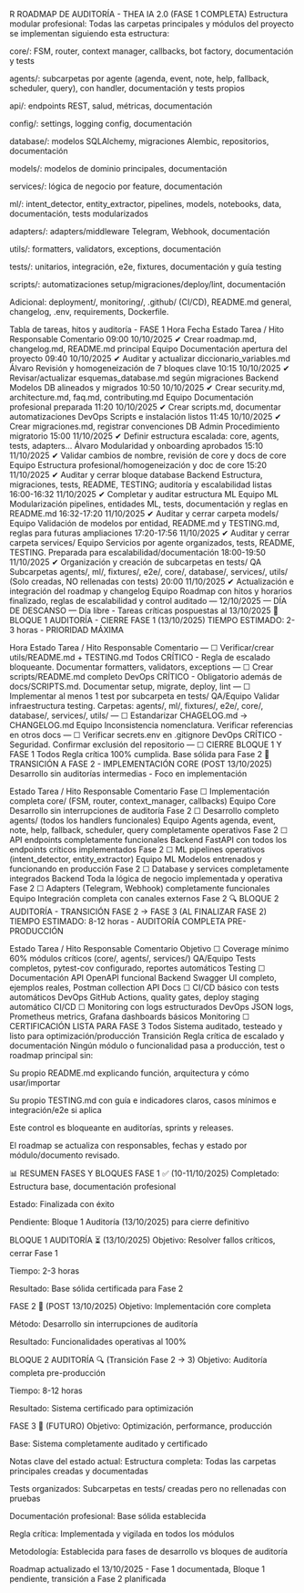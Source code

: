 R
ROADMAP DE AUDITORÍA - THEA IA 2.0 (FASE 1 COMPLETA)
Estructura modular profesional:
Todas las carpetas principales y módulos del proyecto se implementan siguiendo esta estructura:

core/: FSM, router, context manager, callbacks, bot factory, documentación y tests

agents/: subcarpetas por agente (agenda, event, note, help, fallback, scheduler, query), con handler, documentación y tests propios

api/: endpoints REST, salud, métricas, documentación

config/: settings, logging config, documentación

database/: modelos SQLAlchemy, migraciones Alembic, repositorios, documentación

models/: modelos de dominio principales, documentación

services/: lógica de negocio por feature, documentación

ml/: intent_detector, entity_extractor, pipelines, models, notebooks, data, documentación, tests modularizados

adapters/: adapters/middleware Telegram, Webhook, documentación

utils/: formatters, validators, exceptions, documentación

tests/: unitarios, integración, e2e, fixtures, documentación y guía testing

scripts/: automatizaciones setup/migraciones/deploy/lint, documentación

Adicional: deployment/, monitoring/, .github/ (CI/CD), README.md general, changelog, .env, requirements, Dockerfile.

Tabla de tareas, hitos y auditoría - FASE 1
Hora	Fecha	Estado	Tarea / Hito	Responsable	Comentario
09:00	10/10/2025	✔	Crear roadmap.md, changelog.md, README.md principal	Equipo	Documentación apertura del proyecto
09:40	10/10/2025	✔	Auditar y actualizar diccionario_variables.md	Álvaro	Revisión y homogeneización de 7 bloques clave
10:15	10/10/2025	✔	Revisar/actualizar esquemas_database.md según migraciones	Backend	Modelos DB alineados y migrados
10:50	10/10/2025	✔	Crear security.md, architecture.md, faq.md, contributing.md	Equipo	Documentación profesional preparada
11:20	10/10/2025	✔	Crear scripts.md, documentar automatizaciones	DevOps	Scripts e instalación listos
11:45	10/10/2025	✔	Crear migraciones.md, registrar convenciones	DB Admin	Procedimiento migratorio
15:00	11/10/2025	✔	Definir estructura escalada: core, agents, tests, adapters...	Álvaro	Modularidad y onboarding aprobados
15:10	11/10/2025	✔	Validar cambios de nombre, revisión de core y docs de core	Equipo	Estructura profesional/homogeneización y doc de core
15:20	11/10/2025	✔	Auditar y cerrar bloque database	Backend	Estructura, migraciones, tests, README, TESTING; auditoría y escalabilidad listas
16:00-16:32	11/10/2025	✔	Completar y auditar estructura ML	Equipo ML	Modularización pipelines, entidades ML, tests, documentación y reglas en README.md
16:32-17:20	11/10/2025	✔	Auditar y cerrar carpeta models/	Equipo	Validación de modelos por entidad, README.md y TESTING.md, reglas para futuras ampliaciones
17:20-17:56	11/10/2025	✔	Auditar y cerrar carpeta services/	Equipo	Servicios por agente organizados, tests, README, TESTING. Preparada para escalabilidad/documentación
18:00-19:50	11/10/2025	✔	Organización y creación de subcarpetas en tests/	QA	Subcarpetas agents/, ml/, fixtures/, e2e/, core/, database/, services/, utils/ (Solo creadas, NO rellenadas con tests)
20:00	11/10/2025	✔	Actualización e integración del roadmap y changelog	Equipo	Roadmap con hitos y horarios finalizado, reglas de escalabilidad y control auditado
—	12/10/2025	—	DÍA DE DESCANSO	—	Día libre - Tareas críticas pospuestas al 13/10/2025
🚨 BLOQUE 1 AUDITORÍA - CIERRE FASE 1 (13/10/2025)
TIEMPO ESTIMADO: 2-3 horas - PRIORIDAD MÁXIMA

Hora	Estado	Tarea / Hito	Responsable	Comentario
—	☐	Verificar/crear utils/README.md + TESTING.md	Todos	CRÍTICO - Regla de escalado bloqueante. Documentar formatters, validators, exceptions
—	☐	Crear scripts/README.md completo	DevOps	CRÍTICO - Obligatorio además de docs/SCRIPTS.md. Documentar setup, migrate, deploy, lint
—	☐	Implementar al menos 1 test por subcarpeta en tests/	QA/Equipo	Validar infraestructura testing. Carpetas: agents/, ml/, fixtures/, e2e/, core/, database/, services/, utils/
—	☐	Estandarizar CHAGELOG.md → CHANGELOG.md	Equipo	Inconsistencia nomenclatura. Verificar referencias en otros docs
—	☐	Verificar secrets.env en .gitignore	DevOps	CRÍTICO - Seguridad. Confirmar exclusión del repositorio
—	☐	CIERRE BLOQUE 1 Y FASE 1	Todos	Regla crítica 100% cumplida. Base sólida para Fase 2
🚀 TRANSICIÓN A FASE 2 - IMPLEMENTACIÓN CORE (POST 13/10/2025)
Desarrollo sin auditorías intermedias - Foco en implementación

Estado	Tarea / Hito	Responsable	Comentario	Fase
☐	Implementación completa core/ (FSM, router, context_manager, callbacks)	Equipo Core	Desarrollo sin interrupciones de auditoría	Fase 2
☐	Desarrollo completo agents/ (todos los handlers funcionales)	Equipo Agents	agenda, event, note, help, fallback, scheduler, query completamente operativos	Fase 2
☐	API endpoints completamente funcionales	Backend	FastAPI con todos los endpoints críticos implementados	Fase 2
☐	ML pipelines operativos (intent_detector, entity_extractor)	Equipo ML	Modelos entrenados y funcionando en producción	Fase 2
☐	Database y services completamente integrados	Backend	Toda la lógica de negocio implementada y operativa	Fase 2
☐	Adapters (Telegram, Webhook) completamente funcionales	Equipo	Integración completa con canales externos	Fase 2
🔍 BLOQUE 2 AUDITORÍA - TRANSICIÓN FASE 2 → FASE 3 (AL FINALIZAR FASE 2)
TIEMPO ESTIMADO: 8-12 horas - AUDITORÍA COMPLETA PRE-PRODUCCIÓN

Estado	Tarea / Hito	Responsable	Comentario	Objetivo
☐	Coverage mínimo 60% módulos críticos (core/, agents/, services/)	QA/Equipo	Tests completos, pytest-cov configurado, reportes automáticos	Testing
☐	Documentación API OpenAPI funcional	Backend	Swagger UI completo, ejemplos reales, Postman collection	API Docs
☐	CI/CD básico con tests automáticos	DevOps	GitHub Actions, quality gates, deploy staging automático	CI/CD
☐	Monitoring con logs estructurados	DevOps	JSON logs, Prometheus metrics, Grafana dashboards básicos	Monitoring
☐	CERTIFICACIÓN LISTA PARA FASE 3	Todos	Sistema auditado, testeado y listo para optimización/producción	Transición
Regla crítica de escalado y documentación
Ningún módulo o funcionalidad pasa a producción, test o roadmap principal sin:

Su propio README.md explicando función, arquitectura y cómo usar/importar

Su propio TESTING.md con guía e indicadores claros, casos mínimos e integración/e2e si aplica

Este control es bloqueante en auditorías, sprints y releases.

El roadmap se actualiza con responsables, fechas y estado por módulo/documento revisado.

📊 RESUMEN FASES Y BLOQUES
FASE 1 ✅ (10-11/10/2025)
Completado: Estructura base, documentación profesional

Estado: Finalizada con éxito

Pendiente: Bloque 1 Auditoría (13/10/2025) para cierre definitivo

BLOQUE 1 AUDITORÍA ⏳ (13/10/2025)
Objetivo: Resolver fallos críticos, cerrar Fase 1

Tiempo: 2-3 horas

Resultado: Base sólida certificada para Fase 2

FASE 2 🚀 (POST 13/10/2025)
Objetivo: Implementación core completa

Método: Desarrollo sin interrupciones de auditoría

Resultado: Funcionalidades operativas al 100%

BLOQUE 2 AUDITORÍA 🔍 (Transición Fase 2 → 3)
Objetivo: Auditoría completa pre-producción

Tiempo: 8-12 horas

Resultado: Sistema certificado para optimización

FASE 3 🎯 (FUTURO)
Objetivo: Optimización, performance, producción

Base: Sistema completamente auditado y certificado

Notas clave del estado actual:
Estructura completa: Todas las carpetas principales creadas y documentadas

Tests organizados: Subcarpetas en tests/ creadas pero no rellenadas con pruebas

Documentación profesional: Base sólida establecida

Regla crítica: Implementada y vigilada en todos los módulos

Metodología: Establecida para fases de desarrollo vs bloques de auditoría

Roadmap actualizado el 13/10/2025 - Fase 1 documentada, Bloque 1 pendiente, transición a Fase 2 planificada